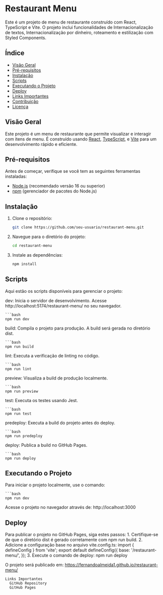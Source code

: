 # Restaurant Menu

Este é um projeto de menu de restaurante construído com React, TypeScript e Vite. O projeto inclui funcionalidades de Internacionalização de textos, Internacionalização por dinheiro, roteamento e estilização com Styled Components.

## Índice

- [Visão Geral](#visão-geral)
- [Pré-requisitos](#pré-requisitos)
- [Instalação](#instalação)
- [Scripts](#scripts)
- [Executando o Projeto](#executando-o-projeto)
- [Deploy](#deploy)
- [Links Importantes](#links-importantes)
- [Contribuição](#contribuição)
- [Licença](#licença)

## Visão Geral

Este projeto é um menu de restaurante que permite visualizar e interagir com itens de menu. É construído usando [React](https://reactjs.org/), [TypeScript](https://www.typescriptlang.org/), e [Vite](https://vitejs.dev/) para um desenvolvimento rápido e eficiente.

## Pré-requisitos

Antes de começar, verifique se você tem as seguintes ferramentas instaladas:

- [Node.js](https://nodejs.org/) (recomendado versão 16 ou superior)
- [npm](https://www.npmjs.com/) (gerenciador de pacotes do Node.js)

## Instalação

1. Clone o repositório:

   ```bash
   git clone https://github.com/seu-usuario/restaurant-menu.git

2. Navegue para o diretório do projeto:

    ```bash
    cd restaurant-menu

3. Instale as dependências:
    
    ```bash
    npm install

## Scripts

Aqui estão os scripts disponíveis para gerenciar o projeto:

  dev: Inicia o servidor de desenvolvimento. Acesse http://localhost:5174/restaurant-menu/ no seu navegador.
    
    ```bash
    npm run dev

  build: Compila o projeto para produção. A build será gerada no diretório dist.
    
    ```bash
    npm run build

  lint: Executa a verificação de linting no código.
    
    ```bash
    npm run lint

  preview: Visualiza a build de produção localmente.
    
    ```bash
    npm run preview

  test: Executa os testes usando Jest.
    
    ```bash
    npm run test  

  predeploy: Executa a build do projeto antes do deploy.
    
    ```bash
    npm run predeploy

  deploy: Publica a build no GitHub Pages.
    
    ```bash
    npm run deploy

## Executando o Projeto

  Para iniciar o projeto localmente, use o comando:
    
    ```bash
    npm run dev

  Acesse o projeto no navegador através de:
    http://localhost:3000

## Deploy

  Para publicar o projeto no GitHub Pages, siga estes passos:
    1. Certifique-se de que o diretório dist é gerado corretamente com npm run build.
    2. Adicione a configuração base no arquivo vite.config.ts:
      import { defineConfig } from 'vite';
      export default defineConfig({
        base: '/restaurant-menu/',
      });
    3. Execute o comando de deploy:
      npm run deploy
    
  O projeto será publicado em:
    https://fernandoalmeida1.github.io/restaurant-menu/

    Links Importantes
      GitHub Repository
      GitHub Pages